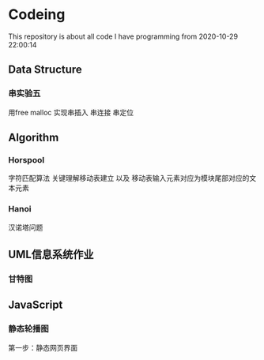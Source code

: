 # Codeing
This repository is about all code I have programming from 2020-10-29 22:00:14 
## Data Structure
### 串实验五
用free malloc 实现串插入 串连接 串定位
## Algorithm 

### Horspool
字符匹配算法 关键理解移动表建立 以及 移动表输入元素对应为模块尾部对应的文本元素
### Hanoi
汉诺塔问题
## UML信息系统作业
### 甘特图
## JavaScript

### 静态轮播图
第一步：静态网页界面
